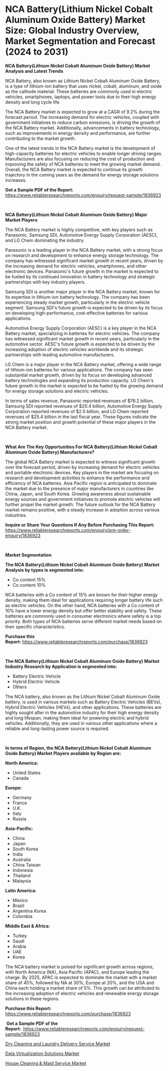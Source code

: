 <p><h1>NCA Battery(Lithium Nickel Cobalt Aluminum Oxide Battery) Market Size: Global Industry Overview, Market Segmentation and Forecast (2024 to 2031)</h1></p><p><strong>NCA Battery(Lithium Nickel Cobalt Aluminum Oxide Battery) Market Analysis and Latest Trends</strong></p>
<p><p>NCA Battery, also known as Lithium Nickel Cobalt Aluminum Oxide Battery, is a type of lithium-ion battery that uses nickel, cobalt, aluminum, and oxide as the cathode material. These batteries are commonly used in electric vehicles, smartphones, laptops, and power tools due to their high energy density and long cycle life.</p><p>The NCA Battery market is expected to grow at a CAGR of 9.2% during the forecast period. The increasing demand for electric vehicles, coupled with government initiatives to reduce carbon emissions, is driving the growth of the NCA Battery market. Additionally, advancements in battery technology, such as improvements in energy density and performance, are further contributing to the market growth.</p><p>One of the latest trends in the NCA Battery market is the development of high-capacity batteries for electric vehicles to enable longer driving ranges. Manufacturers are also focusing on reducing the cost of production and improving the safety of NCA batteries to meet the growing market demand. Overall, the NCA Battery market is expected to continue its growth trajectory in the coming years as the demand for energy storage solutions increases.</p></p>
<p><strong>Get a Sample PDF of the Report:&nbsp;</strong> <a href="https://www.reliableresearchreports.com/enquiry/request-sample/1836923">https://www.reliableresearchreports.com/enquiry/request-sample/1836923</a></p>
<p>&nbsp;</p>
<p><strong>NCA Battery(Lithium Nickel Cobalt Aluminum Oxide Battery) Major Market Players</strong></p>
<p><p>The NCA Battery market is highly competitive, with key players such as Panasonic, Samsung SDI, Automotive Energy Supply Corporation (AESC), and LG Chem dominating the industry.</p><p>Panasonic is a leading player in the NCA Battery market, with a strong focus on research and development to enhance energy storage technology. The company has witnessed significant market growth in recent years, driven by the increasing demand for electric vehicles, smartphones, and other electronic devices. Panasonic's future growth in the market is expected to be fueled by its continued innovation in battery technology and strategic partnerships with key industry players.</p><p>Samsung SDI is another major player in the NCA Battery market, known for its expertise in lithium-ion battery technology. The company has been experiencing steady market growth, particularly in the electric vehicle segment. Samsung SDI's future growth is expected to be driven by its focus on developing high-performance, cost-effective batteries for various applications.</p><p>Automotive Energy Supply Corporation (AESC) is a key player in the NCA Battery market, specializing in batteries for electric vehicles. The company has witnessed significant market growth in recent years, particularly in the automotive sector. AESC's future growth is expected to be driven by the increasing adoption of electric vehicles worldwide and its strategic partnerships with leading automotive manufacturers.</p><p>LG Chem is a major player in the NCA Battery market, offering a wide range of lithium-ion batteries for various applications. The company has seen substantial market growth, driven by its focus on developing advanced battery technologies and expanding its production capacity. LG Chem's future growth in the market is expected to be fueled by the growing demand for energy storage solutions and electric vehicles.</p><p>In terms of sales revenue, Panasonic reported revenues of $76.2 billion, Samsung SDI reported revenues of $20.4 billion, Automotive Energy Supply Corporation reported revenues of $2.5 billion, and LG Chem reported revenues of $25.4 billion in the last fiscal year. These figures indicate the strong market position and growth potential of these major players in the NCA Battery market.</p></p>
<p>&nbsp;</p>
<p><strong>What Are The Key Opportunities For NCA Battery(Lithium Nickel Cobalt Aluminum Oxide Battery) Manufacturers?</strong></p>
<p><p>The global NCA Battery market is expected to witness significant growth over the forecast period, driven by increasing demand for electric vehicles and portable electronic devices. Key players in the market are focusing on research and development activities to enhance the performance and efficiency of NCA batteries. Asia Pacific region is anticipated to dominate the market due to the presence of major manufacturers in countries like China, Japan, and South Korea. Growing awareness about sustainable energy sources and government initiatives to promote electric vehicles will further propel the market growth. The future outlook for the NCA Battery market remains positive, with a steady increase in adoption across various industries.</p></p>
<p><strong>Inquire or Share Your Questions If Any Before Purchasing This Report:</strong> <a href="https://www.reliableresearchreports.com/enquiry/pre-order-enquiry/1836923">https://www.reliableresearchreports.com/enquiry/pre-order-enquiry/1836923</a></p>
<p>&nbsp;</p>
<p><strong>Market Segmentation</strong></p>
<p><strong>The NCA Battery(Lithium Nickel Cobalt Aluminum Oxide Battery) Market Analysis by types is segmented into:</strong></p>
<p><ul><li>Co content 15%</li><li>Co content 10%</li></ul></p>
<p><p>NCA batteries with a Co content of 15% are known for their higher energy density, making them ideal for applications requiring longer battery life such as electric vehicles. On the other hand, NCA batteries with a Co content of 10% have a lower energy density but offer better stability and safety. These batteries are commonly used in consumer electronics where safety is a top priority. Both types of NCA batteries serve different market needs based on their specific characteristics.</p></p>
<p><strong>Purchase this Report:&nbsp;</strong><a href="https://www.reliableresearchreports.com/purchase/1836923">https://www.reliableresearchreports.com/purchase/1836923</a></p>
<p>&nbsp;</p>
<p><strong>The NCA Battery(Lithium Nickel Cobalt Aluminum Oxide Battery) Market Industry Research by Application is segmented into:</strong></p>
<p><ul><li>Battery Electric Vehicle</li><li>Hybrid Electric Vehicle</li><li>Others</li></ul></p>
<p><p>The NCA battery, also known as the Lithium Nickel Cobalt Aluminum Oxide battery, is used in various markets such as Battery Electric Vehicles (BEVs), Hybrid Electric Vehicles (HEVs), and other applications. These batteries are highly sought after in the automotive industry for their high energy density and long lifespan, making them ideal for powering electric and hybrid vehicles. Additionally, they are used in various other applications where a reliable and long-lasting power source is required.</p></p>
<p>&nbsp;</p>
<p><strong>In terms of Region, the NCA Battery(Lithium Nickel Cobalt Aluminum Oxide Battery) Market Players available by Region are:</strong></p>
<p>
    <p> <strong> North America: </strong>
        <ul>
            <li>United States</li>
            <li>Canada</li>
        </ul>
        </p> 
    <p> <strong> Europe: </strong>
        <ul>
            <li>Germany</li>
            <li>France</li>
            <li>U.K.</li>
            <li>Italy</li>
            <li>Russia</li>
        </ul>
        </p> 
    <p> <strong> Asia-Pacific: </strong>
        <ul>
            <li>China</li>
            <li>Japan</li>
            <li>South Korea</li>
            <li>India</li>
            <li>Australia</li>
            <li>China Taiwan</li>
            <li>Indonesia</li>
            <li>Thailand</li>
            <li>Malaysia</li>
        </ul>
        </p> 
    <p> <strong> Latin America: </strong>
        <ul>
            <li>Mexico</li>
            <li>Brazil</li>
            <li>Argentina Korea</li>
            <li>Colombia</li>
        </ul>
        </p> 
    <p> <strong> Middle East & Africa: </strong>
        <ul>
            <li>Turkey</li>
            <li>Saudi</li>
            <li>Arabia</li>
            <li>UAE</li>
            <li>Korea</li>
        </ul>
    </p>
    </p>
<p><p>The NCA battery market is poised for significant growth across regions, with North America (NA), Asia Pacific (APAC), and Europe leading the charge. By 2025, APAC is expected to dominate the market with a market share of 45%, followed by NA at 30%, Europe at 20%, and the USA and China each holding a market share of 5%. This growth can be attributed to the increasing adoption of electric vehicles and renewable energy storage solutions in these regions.</p></p>
<p><strong>Purchase this Report: </strong><a href="https://www.reliableresearchreports.com/purchase/1836923">https://www.reliableresearchreports.com/purchase/1836923</a></p>
<p>&nbsp;<strong>Get a Sample PDF of the Report:&nbsp;&nbsp;</strong><a href="https://www.reliableresearchreports.com/enquiry/request-sample/1836923">https://www.reliableresearchreports.com/enquiry/request-sample/1836923</a></p>
<p><strong></strong></p>
<p><p><a href="https://medium.com/@wadefahey/dry-cleaning-and-laundry-delivery-service-market-size-reveals-the-best-marketing-channels-in-global-c5e512911b46">Dry Cleaning and Laundry Delivery Service Market</a></p><p><a href="https://medium.com/@wadefahey/data-virtualization-solutions-market-report-reveals-the-latest-trends-and-growth-opportunities-of-c5d6cfcd599f">Data Virtualization Solutions Market</a></p><p><a href="https://medium.com/@wadefahey/house-cleaning-amp-maid-service-market-size-reveals-the-best-marketing-channels-in-global-ead4bb3d45da">House Cleaning & Maid Service Market</a></p></p>
